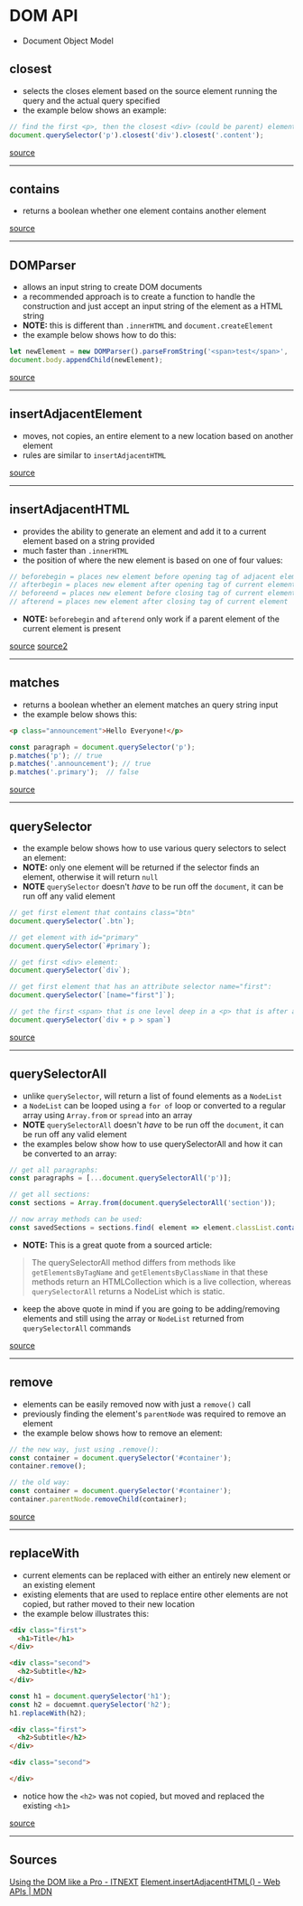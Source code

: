 # DOM API

- Document Object Model

## closest

- selects the closes element based on the source element running the query and the actual query specified
- the example below shows an example:

```js
// find the first <p>, then the closest <div> (could be parent) element and then the next closes element that has a class that contains "content":
document.querySelector('p').closest('div').closest('.content');
```

[source](#dom1)

---

## contains

- returns a boolean whether one element contains another element

[source](#dom1)

---

## DOMParser

- allows an input string to create DOM documents
- a recommended approach is to create a function to handle the construction and just accept an input string of the element as a HTML string
- **NOTE:** this is different than `.innerHTML` and `document.createElement`
- the example below shows how to do this:

```js
let newElement = new DOMParser().parseFromString('<span>test</span>', 'text/html').body.firstChild;
document.body.appendChild(newElement);
```

[source](#dom1)

---


## insertAdjacentElement

- moves, not copies, an entire element to a new location based on another element
- rules are similar to `insertAdjacentHTML`

[source](#dom1)

---

## insertAdjacentHTML

- provides the ability to generate an element and add it to a current element based on a string provided
- much faster than `.innerHTML`
- the position of where the new element is based on one of four values:

```js
// beforebegin = places new element before opening tag of adjacent element
// afterbegin = places new element after opening tag of current element
// beforeend = places new element before closing tag of current element
// afterend = places new element after closing tag of current element
```

- **NOTE:** `beforebegin` and `afterend` only work if a parent element of the current element is present 

[source](#dom1)
[source2](#dom2)

---

## matches

- returns a boolean whether an element matches an query string input
- the example below shows this:

```html
<p class="announcement">Hello Everyone!</p>
```

```js
const paragraph = document.querySelector('p');
p.matches('p'); // true
p.matches('.announcement'); // true
p.matches('.primary');  // false
```

[source](#dom1)

---

## querySelector

- the example below shows how to use various query selectors to select an element:
- **NOTE:** only one element will be returned if the selector finds an element, otherwise it will return `null`
- **NOTE** `querySelector` doesn't *have* to be run off the `document`, it can be run off any valid element

```js
// get first element that contains class="btn"
document.querySelector(`.btn`);

// get element with id="primary"
document.querySelector(`#primary`);

// get first <div> element:
document.querySelector(`div`);

// get first element that has an attribute selector name="first":
document.querySelector(`[name="first"]`);

// get the first <span> that is one level deep in a <p> that is after a <div> element:
document.querySelector(`div + p > span`)
```

[source](#dom1)

---

## querySelectorAll

- unlike `querySelector`, will return a list of found elements as a `NodeList`
- a `NodeList` can be looped using a `for of` loop or converted to a regular array using `Array.from` or `spread` into an array
- **NOTE** `querySelectorAll` doesn't *have* to be run off the `document`, it can be run off any valid element
- the examples below show how to use querySelectorAll and how it can be converted to an array:

```js
// get all paragraphs:
const paragraphs = [...document.querySelectorAll('p')];

// get all sections:
const sections = Array.from(document.querySelectorAll('section'));

// now array methods can be used:
const savedSections = sections.find( element => element.classList.contains('read') );
```

- **NOTE:** This is a great quote from a sourced article:

> The querySelectorAll method differs from methods like `getElementsByTagName` and `getElementsByClassName` in that these methods return an HTMLCollection which is a live collection, whereas `querySelectorAll` returns a NodeList which is static.

- keep the above quote in mind if you are going to be adding/removing elements and still using the array or `NodeList` returned from `querySelectorAll` commands

[source](#dom1)

---

## remove

- elements can be easily removed now with just a `remove()` call
- previously finding the element's `parentNode` was required to remove an element
- the example below shows how to remove an element:

```js
// the new way, just using .remove():
const container = document.querySelector('#container');
container.remove();

// the old way:
const container = document.querySelector('#container');
container.parentNode.removeChild(container);
```

[source](#dom1)

---

## replaceWith

- current elements can be replaced with either an entirely new element or an existing element
- existing elements that are used to replace entire other elements are not copied, but rather moved to their new location
- the example below illustrates this:

```html
<div class="first">
  <h1>Title</h1>
</div>

<div class="second">
  <h2>Subtitle</h2>
</div>
```

```js
const h1 = document.querySelector('h1');
const h2 = docuemnt.querySelector('h2');
h1.replaceWith(h2);
```

```html
<div class="first">
  <h2>Subtitle</h2>
</div>

<div class="second">

</div>
```

- notice how the `<h2>` was not copied, but moved and replaced the existing `<h1>`

[source](#dom1)

---

## Sources

<a name="dom1"></a> [Using the DOM like a Pro - ITNEXT](https://itnext.io/using-the-dom-like-a-pro-163a6c552eba)
<a name="dom2"></a> [Element.insertAdjacentHTML() - Web APIs | MDN](https://developer.mozilla.org/en-US/docs/Web/API/Element/insertAdjacentHTML)
